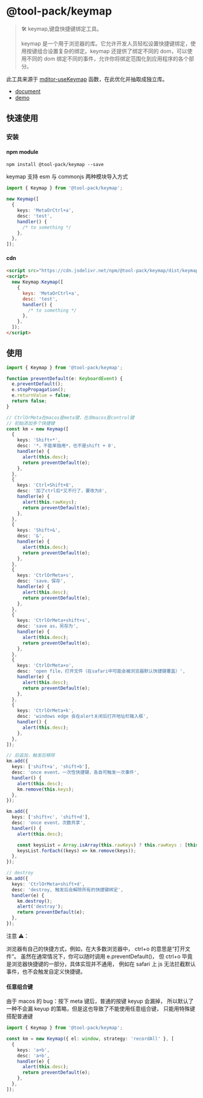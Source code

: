 # @tool-pack/keymap

> 🛠 keymap,键盘快捷键绑定工具。
>
> keymap 是一个用于浏览器的库。它允许开发人员轻松设置快捷键绑定，使用按键组合设置复杂的绑定。keymap 还提供了绑定不同的 dom，可以使用不同的 dom 绑定不同的事件，允许你将绑定范围化到应用程序的各个部分。

此工具来源于 [mditor-useKeymap](https://github.com/mditor-dev/mditor/blob/af73e66/src/utils/useKeymap.ts) 函数，在此优化并抽取成独立库。

- [document](https://js-tool-pack.github.io/keymap/)
- [demo](https://stackblitz.com/edit/typescript-b6dzrc?file=index.ts)

## 快速使用

### 安装

#### npm module

```shell
npm install @tool-pack/keymap --save
```

keymap 支持 esm 与 commonjs 两种模块导入方式

```typescript
import { Keymap } from '@tool-pack/keymap';

new Keymap([
  {
    keys: 'MetaOrCtrl+a',
    desc: 'test',
    handler() {
      /* to something */
    },
  },
]);
```

#### cdn

```html
<script src="https://cdn.jsdelivr.net/npm/@tool-pack/keymap/dist/keymap.global.prod.js"></script>
<script>
  new Keymap.Keymap([
    {
      keys: 'MetaOrCtrl+a',
      desc: 'test',
      handler() {
        /* to something */
      },
    },
  ]);
</script>
```

## 使用

```typescript
import { Keymap } from '@tool-pack/keymap';

function preventDefault(e: KeyboardEvent) {
  e.preventDefault();
  e.stopPropagation();
  e.returnValue = false;
  return false;
}

// CtrlOrMeta在macos是meta键，在非macos是control键
// 初始添加多个快捷键
const km = new Keymap([
  {
    keys: 'Shift+*',
    desc: '*，不能单独用*，也不是shift + 8',
    handler(e) {
      alert(this.desc);
      return preventDefault(e);
    },
  },
  {
    keys: 'Ctrl+Shift+8',
    desc: '加了ctrl后*又不行了，要改为8',
    handler(e) {
      alert(this.rawKeys);
      return preventDefault(e);
    },
  },
  {
    keys: 'Shift+&',
    desc: '&',
    handler(e) {
      alert(this.desc);
      return preventDefault(e);
    },
  },
  {
    keys: 'CtrlOrMeta+s',
    desc: 'save，保存',
    handler(e) {
      alert(this.desc);
      return preventDefault(e);
    },
  },
  {
    keys: 'CtrlOrMeta+shift+s',
    desc: 'save as，另存为',
    handler(e) {
      alert(this.desc);
      return preventDefault(e);
    },
  },
  {
    keys: 'CtrlOrMeta+o',
    desc: 'open file，打开文件（在safari中可能会被浏览器默认快捷键覆盖）',
    handler(e) {
      alert(this.desc);
      return preventDefault(e);
    },
  },
  {
    keys: 'CtrlOrMeta+k',
    desc: 'windows edge 会在alert关闭后打开地址栏输入框',
    handler() {
      alert(this.desc);
    },
  },
]);

// 后追加，触发后移除
km.add({
  keys: ['shift+a', 'shift+b'],
  desc: 'once event，一次性快捷键，各自可触发一次事件',
  handler() {
    alert(this.desc);
    km.remove(this.keys);
  },
});

km.add({
  keys: ['shift+c', 'shift+d'],
  desc: 'once event，次数共享',
  handler() {
    alert(this.desc);

    const keysList = Array.isArray(this.rawKeys) ? this.rawKeys : [this.rawKeys];
    keysList.forEach((keys) => km.remove(keys));
  },
});

// destroy
km.add({
  keys: 'CtrlOrMeta+shift+d',
  desc: 'destroy, 触发后会解除所有的快捷键绑定',
  handler(e) {
    km.destroy();
    alert('destray');
    return preventDefault(e);
  },
});
```

注意 ⚠️：

浏览器有自己的快捷方式，例如，在大多数浏览器中， ctrl+o 的意思是“打开文件”。
虽然在通常情况下，你可以随时调用 e.preventDefault()，
但 ctrl+o 毕竟是浏览器快捷键的一部分，具体实现并不通用，
例如在 safari 上 js 无法拦截默认事件，也不会触发自定义快捷键。

#### 任意组合键

由于 macos 的 bug：按下 meta 键后，普通的按键 keyup 会漏掉，
所以默认了一种不会漏 keyup 的策略，但是这也导致了不能使用任意组合键，
只能用特殊键搭配普通键

```typescript
import { Keymap } from '@tool-pack/keymap';

const km = new Keymap({ el: window, strategy: 'recordAll' }, [
  {
    keys: 'a+b',
    desc: 'a+b',
    handler(e) {
      alert(this.desc);
      return preventDefault(e);
    },
  },
]);
```
